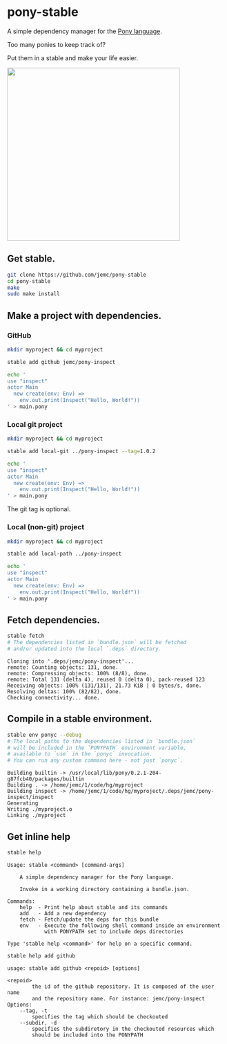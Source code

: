 # pony-stable

A simple dependency manager for the [Pony language](http://www.ponylang.org/).

Too many ponies to keep track of?

Put them in a stable and make your life easier.

<a href="https://openclipart.org/detail/11509/rpg-map-symbols-stables"><img src="https://openclipart.org/download/11509/nicubunu-RPG-map-symbols-Stables.svg" width="400px" /></a>

## Get stable.

```bash
git clone https://github.com/jemc/pony-stable
cd pony-stable
make
sudo make install
```

## Make a project with dependencies.

### GitHub

```bash
mkdir myproject && cd myproject

stable add github jemc/pony-inspect

echo '
use "inspect"
actor Main
  new create(env: Env) =>
    env.out.print(Inspect("Hello, World!"))
' > main.pony
```

### Local git project

```bash
mkdir myproject && cd myproject

stable add local-git ../pony-inspect --tag=1.0.2

echo '
use "inspect"
actor Main
  new create(env: Env) =>
    env.out.print(Inspect("Hello, World!"))
' > main.pony
```

The git tag is optional.

### Local (non-git) project

```bash
mkdir myproject && cd myproject

stable add local-path ../pony-inspect

echo '
use "inspect"
actor Main
  new create(env: Env) =>
    env.out.print(Inspect("Hello, World!"))
' > main.pony
```

## Fetch dependencies.

```bash
stable fetch
# The dependencies listed in `bundle.json` will be fetched
# and/or updated into the local `.deps` directory.
```
```
Cloning into '.deps/jemc/pony-inspect'...
remote: Counting objects: 131, done.
remote: Compressing objects: 100% (8/8), done.
remote: Total 131 (delta 4), reused 0 (delta 0), pack-reused 123
Receiving objects: 100% (131/131), 21.73 KiB | 0 bytes/s, done.
Resolving deltas: 100% (82/82), done.
Checking connectivity... done.
```

## Compile in a stable environment.

```bash
stable env ponyc --debug
# The local paths to the dependencies listed in `bundle.json`
# will be included in the `PONYPATH` environment variable,
# available to `use` in the `ponyc` invocation.
# You can run any custom command here - not just `ponyc`.
```
```
Building builtin -> /usr/local/lib/pony/0.2.1-204-g87fcb40/packages/builtin
Building . -> /home/jemc/1/code/hg/myproject
Building inspect -> /home/jemc/1/code/hg/myproject/.deps/jemc/pony-inspect/inspect
Generating
Writing ./myproject.o
Linking ./myproject
```

## Get inline help

```bash
stable help
```
```
Usage: stable <command> [command-args]

    A simple dependency manager for the Pony language.

    Invoke in a working directory containing a bundle.json.

Commands:
    help  - Print help about stable and its commands
    add   - Add a new dependency
    fetch - Fetch/update the deps for this bundle
    env   - Execute the following shell command inside an environment
            with PONYPATH set to include deps directories

Type 'stable help <command>' for help on a specific command.
```

```bash
stable help add github
```
```
usage: stable add github <repoid> [options]

<repoid>
        the id of the github repository. It is composed of the user name
        and the repository name. For instance: jemc/pony-inspect
Options:
    --tag, -t
        specifies the tag which should be checkouted
    --subdir, -d
        specifies the subdiretory in the checkouted resources which
        should be included into the PONYPATH
```
